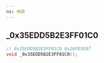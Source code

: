 ```yaml
---
ns: HUD
---
```

## _0x35EDD5B2E3FF01C0

```c
// 0x35EDD5B2E3FF01C0 0x20FD3E87
void _0x35EDD5B2E3FF01C0();
```


